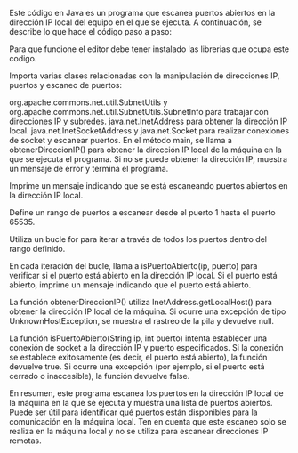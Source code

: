 Este código en Java es un programa que escanea puertos abiertos en la dirección IP local del equipo en el que se ejecuta. A continuación, se describe lo que hace el código paso a paso:

Para que funcione el editor debe tener instalado las librerias que ocupa este codigo.

Importa varias clases relacionadas con la manipulación de direcciones IP, puertos y escaneo de puertos:

org.apache.commons.net.util.SubnetUtils y org.apache.commons.net.util.SubnetUtils.SubnetInfo para trabajar con direcciones IP y subredes.
java.net.InetAddress para obtener la dirección IP local.
java.net.InetSocketAddress y java.net.Socket para realizar conexiones de socket y escanear puertos.
En el método main, se llama a obtenerDireccionIP() para obtener la dirección IP local de la máquina en la que se ejecuta el programa. Si no se puede obtener la dirección IP, muestra un mensaje de error y termina el programa.

Imprime un mensaje indicando que se está escaneando puertos abiertos en la dirección IP local.

Define un rango de puertos a escanear desde el puerto 1 hasta el puerto 65535.

Utiliza un bucle for para iterar a través de todos los puertos dentro del rango definido.

En cada iteración del bucle, llama a isPuertoAbierto(ip, puerto) para verificar si el puerto está abierto en la dirección IP local. Si el puerto está abierto, imprime un mensaje indicando que el puerto está abierto.

La función obtenerDireccionIP() utiliza InetAddress.getLocalHost() para obtener la dirección IP local de la máquina. Si ocurre una excepción de tipo UnknownHostException, se muestra el rastreo de la pila y devuelve null.

La función isPuertoAbierto(String ip, int puerto) intenta establecer una conexión de socket a la dirección IP y puerto especificados. Si la conexión se establece exitosamente (es decir, el puerto está abierto), la función devuelve true. Si ocurre una excepción (por ejemplo, si el puerto está cerrado o inaccesible), la función devuelve false.

En resumen, este programa escanea los puertos en la dirección IP local de la máquina en la que se ejecuta y muestra una lista de puertos abiertos. Puede ser útil para identificar qué puertos están disponibles para la comunicación en la máquina local. Ten en cuenta que este escaneo solo se realiza en la máquina local y no se utiliza para escanear direcciones IP remotas.
